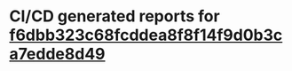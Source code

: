 # CI/CD generated reports for [f6dbb323c68fcddea8f8f14f9d0b3ca7edde8d49](https://github.com/hydephp/develop/commit/f6dbb323c68fcddea8f8f14f9d0b3ca7edde8d49)
